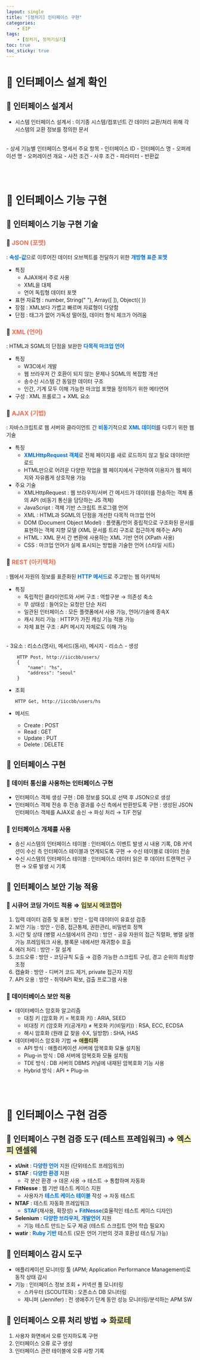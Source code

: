 ```yaml
---
layout: single
title: "[정처기] 인터페이스 구현"
categories: 
    - EIP
tags: 
    - [정처기, 정처기실기]
toc: true
toc_sticky: true
---
```


# <b>📂 인터페이스 설계 확인</b>

## <b>📝 인터페이스 설계서</b>

- 시스템 인터페이스 설계서
 : 이기종 시스템/컴포넌트 간 데이터 교환/처리 위해 각 시스템의 교환 정보를 정의한 문서
<br>
- 상세 기능별 인터페이스 명세서 주요 항목
  - 인터페이스 ID
  - 인터페이스 명
  - 오퍼레이션 명
  - 오퍼레이션 개요
  - 사전 조건
  - 사후 조건
  - 파라미터
  - 반환값

<br><br>

# <b>📂 인터페이스 기능 구현</b>

## <b>📝 인터페이스 기능 구현 기술</b>

### 📌 <b><span style='color:#EF6F53'>JSON (포맷)</span></b>

 : <b><span style='color:#006DD7'>속성-값</span></b>으로 이루어진 데이터 오브젝트를 전달하기 위한 <b><span style='color:#006DD7'>개방형 표준 포맷</span></b>

- 특징
  - AJAX에서 주로 사용
  - XML을 대체
  - 언어 독립형 데이터 포맷
- 표현 자료형 : number, String(" "), Array([ ]), Object({ })
- 장점 : XML보다 가볍고 빠르며 자료형이 다양함
- 단점 : 태그가 없어 가독성 떨어짐, 데이터 형식 체크가 어려움

### 📌 <b><span style='color:#EF6F53'>XML (언어)</span></b>

 : HTML과 SGML의 단점을 보완한 <b><span style='color:#006DD7'>다목적 마크업 언어</span></b>

- 특징
  - W3C에서 개발
  - 웹 브라우저 간 호환이 되지 않는 문제나 SGML의 복잡함 개선
  - 송수신 시스템 간 동일한 데이터 구조
  - 인간, 기계 모두 이해 가능한 마크업 포맷을 정의하기 위한 메타언어
- 구성 : XML 프롤로그 + XML 요소

### 📌 <b><span style='color:#EF6F53'>AJAX (기법)</span></b>

 : 자바스크립트로 웹 서버와 클라이언트 간 <b><span style='color:#006DD7'>비동기</span></b>적으로 <b><span style='color:#006DD7'>XML 데이터</span></b>를 다루기 위한 웹 기술

- 특징
  - <b><span style='color:#006DD7'>XMLHttpRequest 객체</span></b>로 전체 페이지를 새로 로드하지 않고 필요 데이터만 로드
  - HTML만으로 어려운 다양한 작업을 웹 페이지에서 구현하여 이용자가 웹 페이지와 자유롭게 상호작용 가능
- 주요 기술
  - XMLHttpRequest
   : 웹 브라우저/서버 간 메서드가 데이터를 전송하는 객체 폼의 API (비동기 통신을 담당하는 JS 객체)
  - JavaScript
   : 객체 기반 스크립트 프로그램 언어
  - XML
   : HTML과 SGML의 단점을 개선한 다목적 마크업 언어
  - DOM (Document Object Model)
   : 플랫폼/언어 중립적으로 구조화된 문서를 표현하는 객체 지향 모델 (XML 문서를 트리 구조로 접근하게 해주는 API)
  - HTML
   : XML 문서 간 변환에 사용하는 XML 기반 언어 (XPath 사용)
  - CSS
   : 마크업 언어가 실제 표시되는 방법을 기술한 언어 (스타일 시트)

### 📌 <b><span style='color:#EF6F53'>REST (아키텍처)</span></b>

 : 웹에서 자원의 정보를 표준화된 <b><span style='color:#006DD7'>HTTP 메서드</span></b>로 주고받는 웹 아키텍처

- 특징
  - 독립적인 클라이언트와 서버 구조
   : 역할구분 → 의존성 축소
  - 무 상태성
   : 들어오는 요청만 단순 처리
  - 일관된 인터페이스
   : 모든 플랫폼에서 사용 가능, 언어/기술에 종속X
  - 캐시 처리 가능
   : HTTP가 가진 캐싱 기능 적용 가능
  - 자체 표현 구조
   : API 메시지 자체로도 이해 가능
<br>
- 3요소 : 리소스(명사), 메서드(동사), 메시지
- 리소스
  - 생성

        HTTP Post, http://iiccbb/users/
        {
            "name": "hs",
            "address": "seoul"
        } 

  - 조회

        HTTP Get, http://iiccbb/users/hs

- 메서드
  - Create : POST
  - Read : GET
  - Update : PUT
  - Delete : DELETE

## <b>📝 인터페이스 구현</b>

### 📌 데이터 통신을 사용하는 인터페이스 구현

- 인터페이스 객체 생성 구현
 : DB 정보를 SQL로 선택 후 JSON으로 생성
- 인터페이스 객체 전송 후 전송 결과를 수신 측에서 반환받도록 구현
 : 생성된 JSON 인터페이스 객체를 AJAX로 송신 → 파싱 처리 → T/F 전달

### 📌 인터페이스 개체를 사용

- 송신 시스템의 인터페이스 테이블
 : 인터페이스 이벤트 발생 시 내용 기록, DB 커넥션이 수신 측 인터페이스 테이블과 연계되도록 구현 → 수신 테이블로 데이터 전송
- 수신 시스템의 인터페이스 테이블
 : 인터페이스 데이터 읽은 후 데이터 트랜잭션 구현 → 오류 발생 시 기록

## <b>📝 인터페이스 보안 기능 적용</b>

### <b>📌 </b> 시큐어 코딩 가이드 적용 ⇒ <b><span style='color:#2D3748; background-color:#fff5b1'>입보시 에코캡아</span></b>

1. 입력 데이터 검증 및 표현
 : 방안 - 입력 데이터이 유효성 검증
2. 보안 기능
 : 방안 - 인증, 접근통제, 권한관리, 비밀번호 정책
3. 시간 및 상태 (병렬 시스템에서의 관리)
 : 방안 - 공유 자원의 접근 직렬화, 병렬 실행 가능 프레임워크 사용, 블록문 내에서만 재귀함수 호출
4. 에러 처리
 : 방안 - 잘 설계
5. 코드오류
 : 방안 - 코딩규칙 도출 → 검증 가능한 스크립트 구성, 경고 순위의 최상향 조정
6. 캡슐화
 : 방안 - 디버거 코드 제거, private 접근자 지정
7. API 오용
 : 방안 - 취약API 확보, 검출 프로그램 사용

### <b>📌 </b> 데이터베이스 보안 적용

- 데이터베이스 암호화 알고리즘
    - 대칭 키 (암호화 키 = 복호화 키)  : ARIA, SEED
    - 비대칭 키 (암호화 키(공개키) ≠ 복호화 키(비밀키))  : RSA, ECC, ECDSA
    - 해시 암호화 (원래 값 찾을 수X, 일방향)  : SHA, HAS
- 데이터베이스 암호화 기법 ⇒ <b><span style='color:#2D3748; background-color:#fff5b1'>애플티하</span></b>
    - API 방식 : 애플리케이션 서버에 암복호화 모듈 설치됨
    - Plug-in 방식 : DB 서버에 암복호화 모듈 설치됨
    - TDE 방식 : DB 서버의 DBMS 커널에 내재된 암복호화 기능 사용
    - Hybrid 방식 : API + Plug-in

<br><br>

# <b>📂 인터페이스 구현 검증</b>

## <b>📝 인터페이스 구현 검증 도구 (테스트 프레임워크) ⇒ <b><span style='color:#2D3748; background-color:#fff5b1'>엑스피 엔셀웨</span></b></b>

- **xUnit** : <b><span style='color:#006DD7'>다양한 언어</span></b> 지원 (단위테스트 프레임워크)
- **STAF** : <b><span style='color:#006DD7'>다양한 환경</span></b> 지원
   - 각 분산 환경 → 데몬 사용 → 테스트 → 통합하며 자동화
- **FitNesse** : 웹 기반 테스트 케이스 지원
   - 사용자가 <b><span style='color:#006DD7'>테스트 케이스 테이블</span></b> 작성 → 자동 테스트
- **NTAF** : 테스트 자동화 프레임워크
   - <b><span style='color:#006DD7'>STAF</span></b>(재사용, 확장성) + <b><span style='color:#006DD7'>FitNesse</span></b>(효율적인 테스트 케이스 디자인)
- **Selenium** : <b><span style='color:#006DD7'>다양한 브라우저, 개발언어</span></b> 지원
   - 기능 테스트 만드는 도구 제공 (테스트 스크립트 언어 학습 필요X)
- **watir** : <b><span style='color:#006DD7'>Ruby 기반</span></b> 테스트 (모든 언어 기반의 것과 호환성 테스팅 가능)

## <b>📝 인터페이스 감시 도구</b>

- 애플리케이션 모니터링 툴 (APM; Application Performance Management)로 동작 상태 감시
- 기능 : 인터페이스 정보 조회 + 커넥션 풀 모니터링
  - 스카우터 (SCOUTER) : 오픈소스 DB 모니터링
  - 제니퍼 (Jennifer) : 전 생애주기 단계 동안 성능 모니터링/분석하는 APM SW

## <b>📝 인터페이스 오류 처리 방법 ⇒ <b><span style='color:#2D3748; background-color:#fff5b1'>화로테</span></b></b>

1. 사용자 화면에서 오류 인지하도록 구현
2. 인터페이스 오류 로구 생성
3. 인터페이스 관련 테이블에 오류 사항 기록